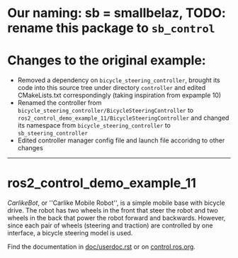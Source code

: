 # Our naming: sb = smallbelaz, TODO: rename this package to `sb_control`

# Changes to the original example:
- Removed a dependency on `bicycle_steering_controller`, brought its code into this source tree under directory `controller` and edited CMakeLists.txt correspondingly (taking inspiration from expample 10)
- Renamed the controller from `bicycle_steering_controller/BicycleSteeringController` to `ros2_control_demo_example_11/BicycleSteeringController` and changed its namespace from `bicycle_steering_controller` to `sb_steering_controller`
- Edited controller manager config file and launch file accoridng to other changes

---

# ros2_control_demo_example_11

   *CarlikeBot*, or ''Carlike Mobile Robot'', is a simple mobile base with bicycle drive.
   The robot has two wheels in the front that steer the robot and two wheels in the back that power the robot forward and backwards. However, since each pair of wheels (steering and traction) are controlled by one interface, a bicycle steering model is used.

Find the documentation in [doc/userdoc.rst](doc/userdoc.rst) or on [control.ros.org](https://control.ros.org/master/doc/ros2_control_demos/example_11/doc/userdoc.html).
